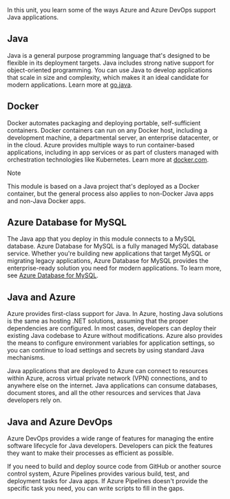 In this unit, you learn some of the ways Azure and Azure DevOps support Java applications.

## Java

Java is a general purpose programming language that's designed to be flexible in its deployment targets. Java includes strong native support for object-oriented programming. You can use Java to develop applications that scale in size and complexity, which makes it an ideal candidate for modern applications. Learn more at [go.java](https://go.java/?azure-portal=true).

## Docker

Docker automates packaging and deploying portable, self-sufficient containers. Docker containers can run on any Docker host, including a development machine, a departmental server, an enterprise datacenter, or in the cloud. Azure provides multiple ways to run container-based applications, including in app services or as part of clusters managed with orchestration technologies like Kubernetes. Learn more at [docker.com](https://www.docker.com/?azure-portal=true).

> [!NOTE]
> This module is based on a Java project that's deployed as a Docker container, but the general process also applies to non-Docker Java apps and non-Java Docker apps.

## Azure Database for MySQL

The Java app that you deploy in this module connects to a MySQL database. Azure Database for MySQL is a fully managed MySQL database service. Whether you're building new applications that target MySQL or migrating legacy applications, Azure Database for MySQL provides the enterprise-ready solution you need for modern applications. To learn more, see [Azure Database for MySQL](https://azure.microsoft.com/services/mysql/?azure-portal=true).

## Java and Azure

Azure provides first-class support for Java. In Azure, hosting Java solutions is the same as hosting .NET solutions, assuming that the proper dependencies are configured. In most cases, developers can deploy their existing Java codebase to Azure without modifications. Azure also provides the means to configure environment variables for application settings, so you can continue to load settings and secrets by using standard Java mechanisms.

Java applications that are deployed to Azure can connect to resources within Azure, across virtual private network (VPN) connections, and to anywhere else on the internet. Java applications can consume databases, document stores, and all the other resources and services that Java developers rely on.

## Java and Azure DevOps

Azure DevOps provides a wide range of features for managing the entire software lifecycle for Java developers. Developers can pick the features they want to make their processes as efficient as possible.

If you need to build and deploy source code from GitHub or another source control system, Azure Pipelines provides various build, test, and deployment tasks for Java apps. If Azure Pipelines doesn't provide the specific task you need, you can write scripts to fill in the gaps.

